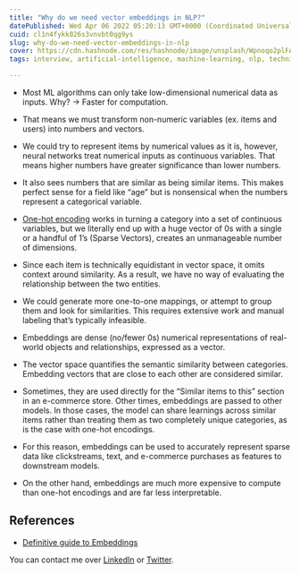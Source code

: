 ```yaml
---
title: "Why do we need vector embeddings in NLP?"
datePublished: Wed Apr 06 2022 05:20:13 GMT+0000 (Coordinated Universal Time)
cuid: cl1n4fykk026s3vnvbt0qg9ys
slug: why-do-we-need-vector-embeddings-in-nlp
cover: https://cdn.hashnode.com/res/hashnode/image/unsplash/Wpnoqo2plFA/upload/v1649222144375/mPhlpbYBG.jpeg
tags: interview, artificial-intelligence, machine-learning, nlp, technical-interview

---
```


    
- Most ML algorithms can only take low-dimensional numerical data as inputs. Why? → Faster for computation. 
- That means we must transform non-numeric variables (ex. items and users) into numbers and vectors.
- We could try to represent items by numerical values as it is, however, neural networks treat numerical inputs as continuous variables. That means higher numbers have greater significance than lower numbers.
- It also sees numbers that are similar as being similar items. This makes perfect sense for a field like “age” but is nonsensical when the numbers represent a categorical variable.

- [One-hot encoding](https://www.educative.io/blog/one-hot-encoding) works in turning a category into a set of continuous variables, but we literally end up with a huge vector of 0s with a single or a handful of 1’s (Sparse Vectors), creates an unmanageable number of dimensions.
- Since each item is technically equidistant in vector space, it omits context around similarity.  As a result, we have no way of evaluating the relationship between the two entities.
- We could generate more one-to-one mappings, or attempt to group them and look for similarities. This requires extensive work and manual labeling that’s typically infeasible.
- Embeddings are dense (no/fewer 0s) numerical representations of real-world objects and relationships, expressed as a vector.
- The vector space quantifies the semantic similarity between categories. Embedding vectors that are close to each other are considered similar.
- Sometimes, they are used directly for the “Similar items to this” section in an e-commerce store. Other times, embeddings are passed to other models. In those cases, the model can share learnings across similar items rather than treating them as two completely unique categories, as is the case with one-hot encodings.
- For this reason, embeddings can be used to accurately represent sparse data like clickstreams, text, and e-commerce purchases as features to downstream models.
- On the other hand, embeddings are much more expensive to compute than one-hot encodings and are far less interpretable.

## References

- [Definitive guide to Embeddings](https://www.featureform.com/post/the-definitive-guide-to-embeddings)

You can contact me over [LinkedIn](https://www.linkedin.com/in/soumendrak/) or [Twitter](https://twitter.com/soumendrak_).